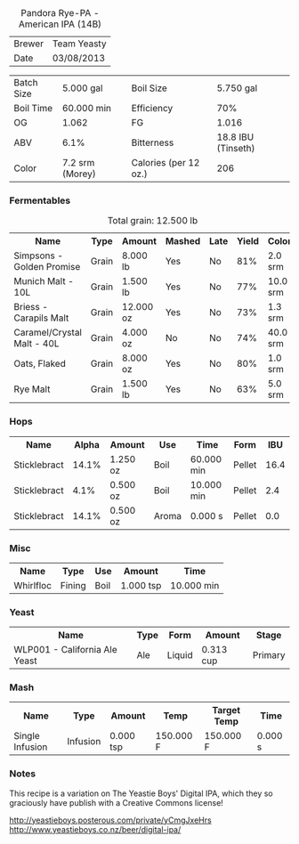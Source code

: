 <div id="headerdiv"><table id="header"><caption>Pandora Rye-PA - American IPA (14B)</caption><tr><td class="label">Brewer</td><td class="value">Team Yeasty</td></tr><tr><td class="label">Date</td><td class="value ">03/08/2013</td></tr></table><table id="title"><tr><td class="left">Batch Size</td><td class="value">5.000 gal</td><td class="right">Boil Size</td><td class="value">5.750 gal</td></tr><tr><td class="left">Boil Time</td><td class="value">60.000 min</td><td class="right">Efficiency</td><td class="value">70%</td></tr><tr><td class="left">OG</td><td class="value">1.062</td><td class="right">FG</td><td class="value">1.016</td></tr><tr><td class="left">ABV</td><td class="value">6.1%</td><td class="right">Bitterness</td><td class="value">18.8 IBU (Tinseth)</td></tr><tr><td class="left">Color</td><td class="value">7.2 srm (Morey)</td><td class="right">Calories (per 12 oz.)</td><td class="value">206</td></tr></table><h3>Fermentables</h3><table id="fermentables"><caption>Total grain: 12.500 lb</caption><tr><th>Name</th><th>Type</th><th>Amount</th><th>Mashed</th><th>Late</th><th>Yield</th><th>Color</th></tr><tr><td>Simpsons - Golden Promise</td><td>Grain</td><td>8.000 lb</td><td>Yes</td><td>No</td><td>81%</td><td>2.0 srm</td></tr><tr><td>Munich Malt - 10L</td><td>Grain</td><td>1.500 lb</td><td>Yes</td><td>No</td><td>77%</td><td>10.0 srm</td></tr><tr><td>Briess - Carapils Malt</td><td>Grain</td><td>12.000 oz</td><td>Yes</td><td>No</td><td>73%</td><td>1.3 srm</td></tr><tr><td>Caramel/Crystal Malt - 40L</td><td>Grain</td><td>4.000 oz</td><td>No</td><td>No</td><td>74%</td><td>40.0 srm</td></tr><tr><td>Oats, Flaked</td><td>Grain</td><td>8.000 oz</td><td>Yes</td><td>No</td><td>80%</td><td>1.0 srm</td></tr><tr><td>Rye Malt</td><td>Grain</td><td>1.500 lb</td><td>Yes</td><td>No</td><td>63%</td><td>5.0 srm</td></tr></table><h3>Hops</h3><table id="hops"><tr><th>Name</th><th>Alpha</th><th>Amount</th><th>Use</th><th>Time</th><th>Form</th><th>IBU</th></tr><tr><td>Sticklebract</td><td>14.1%</td><td>1.250 oz</td><td>Boil</td><td>60.000 min</td><td>Pellet</td><td>16.4</td></tr></tr><tr><td>Sticklebract</td><td>4.1%</td><td>0.500 oz</td><td>Boil</td><td>10.000 min</td><td>Pellet</td><td>2.4</td></tr></tr><tr><td>Sticklebract</td><td>14.1%</td><td>0.500 oz</td><td>Aroma</td><td>0.000 s</td><td>Pellet</td><td>0.0</td></tr></tr></table><h3>Misc</h3><table id="misc"><tr><th>Name</th><th>Type</th><th>Use</th><th>Amount</th><th>Time</th></tr><td>Whirlfloc</td><td>Fining</td><td>Boil</td><td>1.000 tsp</td><td>10.000 min</td></tr></table><h3>Yeast</h3><table id="yeast"><tr><th>Name</th><th>Type</th><th>Form</th><th>Amount</th><th>Stage</th></tr><tr><td>WLP001 - California Ale Yeast</td><td>Ale</td><td>Liquid</td><td>0.313 cup</td><td>Primary</td></tr></tr></table><h3>Mash</h3><table id="mash"><tr><th>Name</th><th>Type</th><th>Amount</th><th>Temp</th><th>Target Temp</th><th>Time</th></tr><tr><td>Single Infusion</td><td>Infusion</td><td>0.000 tsp</td><td>150.000 F</td><td>150.000 F</td><td>0.000 s</td></tr></table><h3>Notes</h3>This recipe is a variation on The Yeastie Boys' Digital IPA, which they so graciously have publish with a Creative Commons license!

http://yeastieboys.posterous.com/private/yCmgJxeHrs
http://www.yeastieboys.co.nz/beer/digital-ipa/</div>
